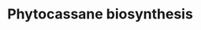 ---
authors:
- Anwesha
- Egonw
- Eweitz
description: Developed by Gramene.org  Source:[http://plantreactome.gramene.org/ Plant
  Reactome].
last-edited: 2021-05-26
organisms:
- Oryza sativa
redirect_from:
- /index.php/Pathway:WP3101
- /instance/WP3101
revision: null
schema-jsonld:
- '@context': https://schema.org/
  '@id': https://wikipathways.github.io/pathways/WP3101.html
  '@type': Dataset
  creator:
    '@type': Organization
    name: WikiPathways
  description: Developed by Gramene.org  Source:[http://plantreactome.gramene.org/
    Plant Reactome].
  keywords:
  - (LOC_OS02G36140.1)
  - PPi
  - diphosphate
  - ent-Cassadiene
  - ent-cassa-12,15-diene
  - ent-cassa-12,15-diene-2,3alpha-ol-11-keto
  - ent-cassa-12,15-diene-3alpha-ol
  - ent-cassa-12,15-diene-3alpha-ol-11-keto
  - ent-copalyl
  - phytocassane A
  - phytocassane B
  - phytocassane C
  - phytocassane D
  - phytocassane E
  - synthase
  license: CC0
  name: Phytocassane biosynthesis
seo: CreativeWork
title: Phytocassane biosynthesis
wpid: WP3101
---